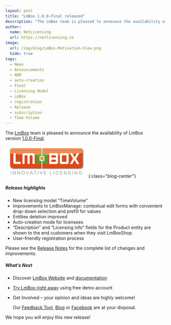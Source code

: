 ```yaml
---
layout: post
title: "LmBox 1.0.0-Final released"
description: "The LmBox team is pleased to announce the availability of LmBox version 1.0.0-Final"
author:
  name: NetLicensing
  url: https://netlicensing.io
image:
  url: /img/blog/LmBox-Motivation-View.png
  hide: true
tags:
  - News
  - Announcements
  - ABO
  - auto-creation
  - Final
  - Licensing Model
  - LmBox
  - registration
  - Release
  - subscription
  - Time-Volume
---
```


The <a title="LmBox - Innovative License Management Solution" href="https://netlicensing.io">LmBox</a> team is pleased to announce the availability of LmBox version <a title="Release Notes - LmBox 1.0.0-Final" href="https://netlicensing.io/wiki/netlicensing-1-0-0-final" target="_blank">1.0.0-Final</a>.

![LmBox](/img/blog/logo_lmbox.png "LmBox - Innovative License Management Solution"){:class="blog-center"}

##### Release highlights

  * New licensing model &#8220;TimeVolume&#8221;
  * Improvements to LmBoxManage: contextual edit forms with convenient drop-down selection and prefill for values
  * Entities deletion improved
  * Auto-creation mode for licensees
  * &#8220;Description&#8221; and &#8220;Licensing info&#8221; fields for the Product entity are shown to the end customers when they visit LmBoxShop
  * User-friendly registration process

Please see the <a title="Release Notes - LmBox 1.0.0-Final" href="https://netlicensing.io/wiki/netlicensing-1-0-0-final" target="_blank">Release Notes</a> for the complete list of changes and improvements.

##### What&#8217;s Next

  * Discover <a title="LmBox - Innovative License Management Solution" href="https://netlicensing.io">LmBox Website</a> and <a title="LmBox documentation" href="https://netlicensing.io/wiki/" target="_blank">documentation</a>
  * <a title="LmBox - Innovative License Management Solution" href="https://go.netlicensing.io/console/v2/?lc=4b566c7e20&source=lmbox001" target="_blank">Try LmBox right away</a> using free demo account
  * Get Involved &#8211; your opinion and ideas are highly welcome!

    Our <a title="LmBox Feedback" href="https://netlicensing.uservoice.com" target="_blank" rel="nofollow">Feedback Tool</a>, [Blog](https://www.labs64.com/blog "Labs64 Blog") or <a title="Labs64 Facebook" href="https://www.facebook.com/NetLicensing" target="_blank" rel="nofollow">Facebook</a> are at your disposal.

We hope you will enjoy this new release!
